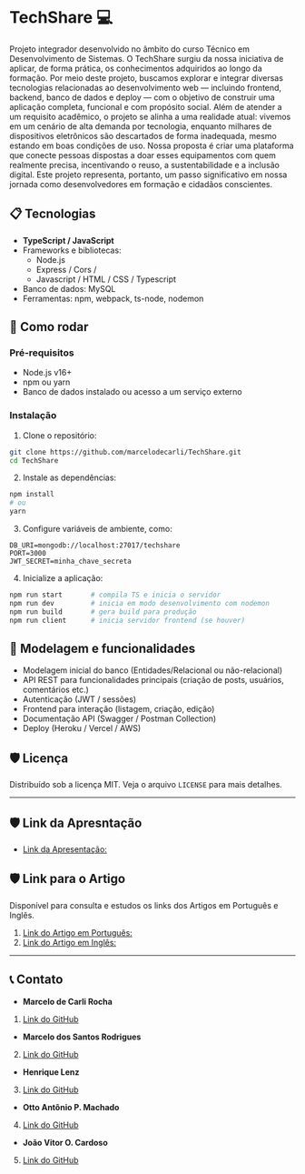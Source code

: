 # TechShare 💻

Projeto integrador desenvolvido no âmbito do curso Técnico em Desenvolvimento de Sistemas. O TechShare surgiu da nossa iniciativa de aplicar, de forma prática, os conhecimentos adquiridos ao longo da formação. Por meio deste projeto, buscamos explorar e integrar diversas tecnologias relacionadas ao desenvolvimento web — incluindo frontend, backend, banco de dados e deploy — com o objetivo de construir uma aplicação completa, funcional e com propósito social. Além de atender a um requisito acadêmico, o projeto se alinha a uma realidade atual: vivemos em um cenário de alta demanda por tecnologia, enquanto milhares de dispositivos eletrônicos são descartados de forma inadequada, mesmo estando em boas condições de uso. Nossa proposta é criar uma plataforma que conecte pessoas dispostas a doar esses equipamentos com quem realmente precisa, incentivando o reuso, a sustentabilidade e a inclusão digital. Este projeto representa, portanto, um passo significativo em nossa jornada como desenvolvedores em formação e cidadãos conscientes.

## 📋 Tecnologias

- **TypeScript / JavaScript**
- Frameworks e bibliotecas:
  - Node.js
  - Express / Cors / 
  - Javascript / HTML / CSS / Typescript
- Banco de dados: MySQL
- Ferramentas: npm, webpack, ts-node, nodemon

## 🚀 Como rodar

### Pré‑requisitos

- Node.js v16+
- npm ou yarn
- Banco de dados instalado ou acesso a um serviço externo

### Instalação

1. Clone o repositório:

```bash
git clone https://github.com/marcelodecarli/TechShare.git
cd TechShare
```

2. Instale as dependências:

```bash
npm install
# ou
yarn
```

3. Configure variáveis de ambiente, como:

```env
DB_URI=mongodb://localhost:27017/techshare
PORT=3000
JWT_SECRET=minha_chave_secreta
```

4. Inicialize a aplicação:

```bash
npm run start       # compila TS e inicia o servidor
npm run dev         # inicia em modo desenvolvimento com nodemon
npm run build       # gera build para produção
npm run client      # inicia servidor frontend (se houver)
```

## 📌 Modelagem e funcionalidades

- Modelagem inicial do banco (Entidades/Relacional ou não-relacional)
- API REST para funcionalidades principais (criação de posts, usuários, comentários etc.)
- Autenticação (JWT / sessões)
- Frontend para interação (listagem, criação, edição)
- Documentação API (Swagger / Postman Collection)
- Deploy (Heroku / Vercel / AWS)

## 🛡️ Licença

Distribuído sob a licença MIT. Veja o arquivo `LICENSE` para mais detalhes.

---

## 🛡️ Link da Apresntação

- [Link da Apresentação: ](https://www.canva.com/design/DAGqzsoaEt4/rjRG9s4x5asx336ZyakryQ/edit?utm_content=DAGqzsoaEt4&utm_campaign=designshare&utm_medium=link2&utm_source=sharebutton)

## 🛡️ Link para o Artigo

Disponível para consulta e estudos os links dos Artigos em Português e Inglês.
1. [Link do Artigo em Português: ](https://pt.overleaf.com/project/680c0e9477664188a628e408)  
2. [Link do Artigo em Inglês: ](https://pt.overleaf.com/project/683a48a039c9b543e562f604) 

---

## 📞 Contato

- **Marcelo de Carli Rocha**  
1. [Link do GitHub](https://github.com/marcelodecarli)  
  
- **Marcelo dos Santos Rodrigues**  
2. [Link do GitHub](https://github.com/marcelodsr)  
  
- **Henrique Lenz**  
3. [Link do GitHub](https://github.com/henriquelz26)  
  
- **Otto Antônio P. Machado**  
4. [Link do GitHub](https://github.com/ottomachado)  
  
- **João Vitor O. Cardoso**  
5. [Link do GitHub](https://github.com/joaooe)  
  